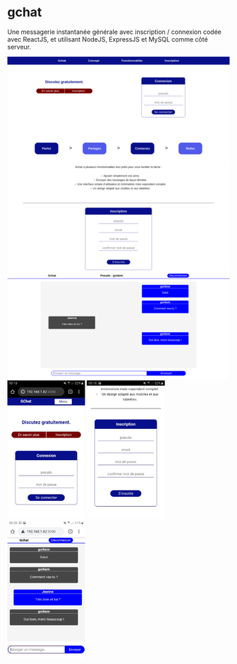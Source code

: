 # gchat
Une messagerie instantanée générale avec inscription / connexion codée avec  ReactJS, et utilisant NodeJS, ExpressJS et MySQL comme côté serveur.

<img src="screenshots/gchat1.png" alt=""/>
<img src="screenshots/gchat2.png" alt=""/>
<img src="screenshots/gchat3.png" alt=""/>

<img width="35%" src="screenshots/gchat4.jpeg" alt=""/>
<img width="35%" src="screenshots/gchat5.jpeg" alt=""/>
<img width="35%" src="screenshots/gchat6.jpeg" alt=""/>

